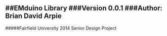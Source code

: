 ##EMduino Library
###Version 0.0.1
###Author: Brian David Arpie
------------------------------------
#####Fairfield University 2014 Senior Design Project